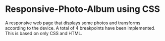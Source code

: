 # Responsive-Photo-Album using CSS
A responsive web page that displays some photos and transforms according to the device. A total of 4 breakpoints have been implemented. This is based on only CSS and HTML.


